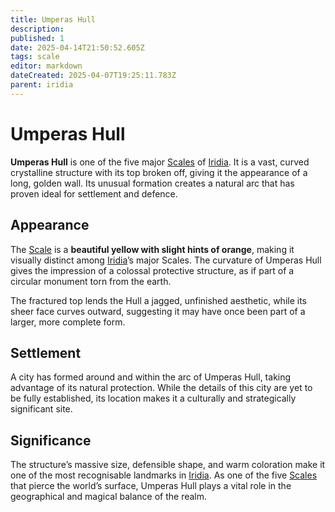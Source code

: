 ```yaml
---
title: Umperas Hull
description: 
published: 1
date: 2025-04-14T21:50:52.605Z
tags: scale
editor: markdown
dateCreated: 2025-04-07T19:25:11.783Z
parent: iridia
---
```


# Umperas Hull

**Umperas Hull** is one of the five major [Scales](/geography/landmark/scale.md) of [Iridia](/geography/world/iridia.md). It is a vast, curved crystalline structure with its top broken off, giving it the appearance of a long, golden wall. Its unusual formation creates a natural arc that has proven ideal for settlement and defence.

## Appearance

The [Scale](/geography/landmark/scale.md) is a **beautiful yellow with slight hints of orange**, making it visually distinct among [Iridia](/geography/world/iridia.md)’s major Scales. The curvature of Umperas Hull gives the impression of a colossal protective structure, as if part of a circular monument torn from the earth.

The fractured top lends the Hull a jagged, unfinished aesthetic, while its sheer face curves outward, suggesting it may have once been part of a larger, more complete form.

## Settlement

A city has formed around and within the arc of Umperas Hull, taking advantage of its natural protection. While the details of this city are yet to be fully established, its location makes it a culturally and strategically significant site.

## Significance

The structure’s massive size, defensible shape, and warm coloration make it one of the most recognisable landmarks in [Iridia](/geography/world/iridia.md). As one of the five [Scales](/geography/landmark/scale.md) that pierce the world’s surface, Umperas Hull plays a vital role in the geographical and magical balance of the realm.
